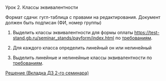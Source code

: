 Урок 2. Классы эквивалентности

Формат сдачи: гугл-таблица с правами на редактирования. Документ должен быть подписан (ФИ, номер группы)

1. Выделить классы эквивалентности для формы оплаты https://test-stand.gb.ru/seminar_stands/payform/index.html по [требованиям](https://gbcdn.mrgcdn.ru/uploads/asset/5817769/attachment/8dbb851347a34b251b83b4f7d821b8ad.pdf).

2. Для каждого класса определить линейный он или нелинейный

3. Выделить линейные и нелинейные классы эквивалентности по [требованиям](https://gbcdn.mrgcdn.ru/uploads/asset/5817770/attachment/ef782cd6f1390e2642d9384b0ce9fbc2.pdf).

[Решение (Вкладка ДЗ 2-го семинара)](https://docs.google.com/spreadsheets/d/1uDz8P-H1x6mB33LRXeEP76wxqu8i3Ms77Qc-53WG8fk/edit?usp=sharing)